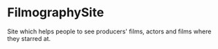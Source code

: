 # FilmographySite
Site which helps people to see producers' films, actors and films where they starred at. 

